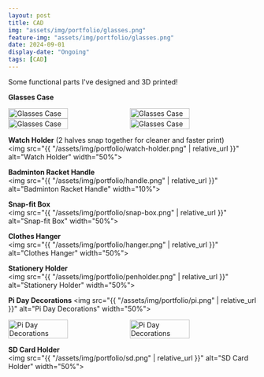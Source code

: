 ```yaml
---
layout: post
title: CAD
img: "assets/img/portfolio/glasses.png"
feature-img: "assets/img/portfolio/glasses.png" 
date: 2024-09-01
display-date: "Ongoing"
tags: [CAD]
---
```

Some functional parts I've designed and 3D printed!

**Glasses Case**  
<div style="display: flex;">
    <img src="{{ "/assets/img/portfolio/glasses.png" | relative_url }}" alt="Glasses Case" style="width: 49%;">
    <img src="{{ "/assets/img/portfolio/glasses-closed.png" | relative_url }}" alt="Glasses Case" style="width: 49%;">
</div>

<div style="display: flex;">
    <img src="{{ "/assets/img/portfolio/glasses-print-open.jpg" | relative_url }}" alt="Glasses Case" style="width: 49%;">
    <img src="{{ "/assets/img/portfolio/glasses-print-closed.jpg" | relative_url }}" alt="Glasses Case" style="width: 49%;">
</div>

**Watch Holder** (2 halves snap together for cleaner and faster print)  
<img src="{{ "/assets/img/portfolio/watch-holder.png" | relative_url }}" alt="Watch Holder" width="50%">

**Badminton Racket Handle**  
<img src="{{ "/assets/img/portfolio/handle.png" | relative_url }}" alt="Badminton Racket Handle" width="10%">

**Snap-fit Box**  
<img src="{{ "/assets/img/portfolio/snap-box.png" | relative_url }}" alt="Snap-fit Box" width="50%">

**Clothes Hanger**  
<img src="{{ "/assets/img/portfolio/hanger.png" | relative_url }}" alt="Clothes Hanger" width="50%">

**Stationery Holder**  
<img src="{{ "/assets/img/portfolio/penholder.png" | relative_url }}" alt="Stationery Holder" width="50%">

**Pi Day Decorations**
<img src="{{ "/assets/img/portfolio/pi.png" | relative_url }}" alt="Pi Day Decorations" width="50%">  
<div style="display: flex; margin-bottom: 10px;">
    <img src="{{ "/assets/img/portfolio/tin.JPG" | relative_url }}" alt="Pi Day Decorations" style="width: 49%;">
    <img src="{{ "/assets/img/portfolio/lid.JPG" | relative_url }}" alt="Pi Day Decorations" style="width: 49%;">
</div>

**SD Card Holder**  
<img src="{{ "/assets/img/portfolio/sd.png" | relative_url }}" alt="SD Card Holder" width="50%">
